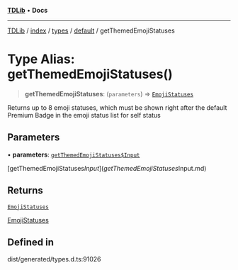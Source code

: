 [**TDLib**](../../../../../../README.md) • **Docs**

***

[TDLib](../../../../../../modules.md) / [index](../../../../../README.md) / [types](../../../README.md) / [default](../README.md) / getThemedEmojiStatuses

# Type Alias: getThemedEmojiStatuses()

> **getThemedEmojiStatuses**: (`parameters`) => [`EmojiStatuses`](EmojiStatuses-1.md)

Returns up to 8 emoji statuses, which must be shown right after the default Premium Badge in the emoji status list for self status

## Parameters

• **parameters**: [`getThemedEmojiStatuses$Input`](getThemedEmojiStatuses$Input.md)

[getThemedEmojiStatuses$Input](getThemedEmojiStatuses$Input.md)

## Returns

[`EmojiStatuses`](EmojiStatuses-1.md)

[EmojiStatuses](EmojiStatuses-1.md)

## Defined in

dist/generated/types.d.ts:91026
